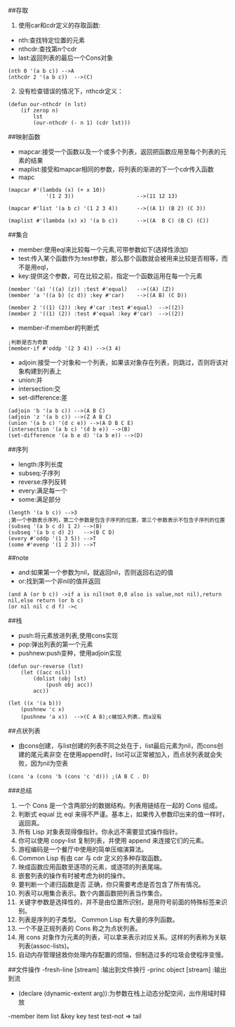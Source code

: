##存取
1. 使用car和cdr定义的存取函数:
 - nth:查找特定位置的元素
 - nthcdr:查找第n个cdr
 - last:返回列表的最后一个Cons对象
```
(nth 0 '(a b c)) -->A
(nthcdr 2 '(a b c))  -->(C)
```
2. 没有检查错误的情况下，nthcdr定义：
```
(defun our-nthcdr (n lst)
    (if zerop n)
        lst
        (our-nthcdr (- n 1) (cdr lst)))
```

##映射函数
 - mapcar:接受一个函数以及一个或多个列表，返回把函数应用至每个列表的元素的结果
 - maplist:接受和mapcar相同的参数，将列表的渐进的下一个cdr传入函数
 - mapc

```
(mapcar #'(lambda (x) (+ x 10))
            '(1 2 3))                    -->(11 12 13)

(mapcar #'list '(a b c) '(1 2 3 4))      -->((A 1) (B 2) (C 3))

(maplist #'(lambda (x) x) '(a b c))      -->((A  B C) (B C) (C))
```

##集合
 - member:使用eql来比较每一个元素,可带参数如下(选择性添加)
 - test:传入某个函数作为:test参数，那么那个函数就会被用来比较是否相等，而不是用eql，
 - key:提供这个参数，可在比较之前，指定一个函数运用在每一个元素

```
(member '(a) '((a) (z)) :test #'equal)   -->((A) (Z))
(member 'a '((a b) (c d)) :key #'car)    -->((A B) (C D))

(member 2 '((1) (2)) :key #'car :test #'equal)  -->((2))
(member 2 '((1) (2)) :test #'equal :key #'car)  -->((2))
```

- member-if:member的判断式

```
;判断是否为奇数
(member-if #'oddp '(2 3 4)) -->(3 4)
```

- adjoin:接受一个对象和一个列表，如果该对象存在列表，则跳过，否则将该对象构建到列表上
- union:并
- intersection:交
- set-difference:差

```
(adjoin 'b '(a b c)) -->(A B C)
(adjoin 'z '(a b c)) -->(Z A B C)
(union '(a b c) '(d c e)) -->(A D B C E)
(intersection '(a b c) '(d b e)) -->(B)
(set-difference '(a b e d) '(a b e)) -->(D)
```

##序列
 - length:序列长度
 - subseq:子序列
 - reverse:序列反转
 - every:满足每一个
 - some:满足部分
```
(length '(a b c)) -->3
;第一个参数表示序列，第二个参数是包含子序列的位置，第三个参数表示不包含子序列的位置
(subseq '(a b c d) 1 2) -->(B)
(subseq '(a b c d) 2)   -->(B C D)
(every #'oddp '(1 3 5)) -->T
(some #'evenp '(1 2 3)) -->T
```

##note
 - and:如果第一个参数为nil，就返回nil，否则返回右边的值
 - or:找到第一个非nil的值并返回
 ```
 (and A (or b c)) ->if a is nil(not 0,0 also is value,not nil),return nil,else return (or b c)
 (or nil nil c d f) ->c
 ```

##栈
 - push:将元素放进列表,使用cons实现
 - pop:弹出列表的第一个元素
 - pushnew:push变种，使用adjoin实现

```
(defun our-reverse (lst)
    (let ((acc nil))
        (dolist (obj lst)
            (push obj acc))
        acc))

(let ((x '(a b)))
    (pushnew 'c x)
    (pushnew 'a x))  -->(C A B);c被加入列表，而a没有
```

##点状列表
 - 由cons创建，与list创建的列表不同之处在于，list最后元素为nil，而cons创建的尾元素非空
 在使用append时，list可以正常被加入，而点状列表就会失败，因为nil为空表
 ```
 (cons 'a (cons 'b (cons 'c 'd))) ;(A B C . D)
 ```

###总结
1. 一个 Cons 是一个含两部分的数据结构。列表用链结在一起的 Cons 组成。
2. 判断式 equal 比 eql 来得不严谨。基本上，如果传入参数印出来的值一样时，返回真。
3. 所有 Lisp 对象表现得像指针。你永远不需要显式操作指针。
4. 你可以使用 copy-list 复制列表，并使用 append 来连接它们的元素。
5. 游程编码是一个餐厅中使用的简单压缩演算法。
6. Common Lisp 有由 car 与 cdr 定义的多种存取函数。
7. 映成函数应用函数至逐项的元素，或逐项的列表尾端。
8. 嵌套列表的操作有时被考虑为树的操作。
9. 要判断一个递归函数是否 正确，你只需要考虑是否包含了所有情况。
10. 列表可以用集合表示。数个内置函数把列表当作集合。
11. 关键字参数是选择性的，并不是由位置所识别，是用符号前面的特殊标签来识别。
12. 列表是序列的子类型。 Common Lisp 有大量的序列函数。
13. 一个不是正规列表的 Cons 称之为点状列表。
14. 用 cons 对象作为元素的列表，可以拿来表示对应关系。这样的列表称为关联列表(assoc-lists)。
15. 自动内存管理拯救你处理内存配置的烦恼，但制造过多的垃圾会使程序变慢。


##文件操作
-fresh-line [stream] :输出到文件换行
-princ object [stream] :输出到流


- (declare (dynamic-extent arg)):为参数在栈上动态分配空间，出作用域时释放



-member item list &key key test test-not => tail